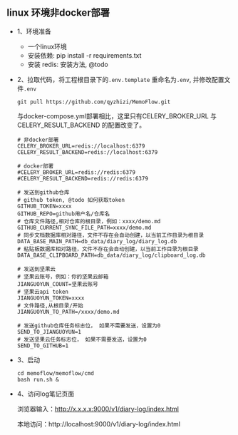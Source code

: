 ## linux 环境非docker部署
- 1、环境准备
    - 一个linux环境
    - 安装依赖:
    pip install -r requirements.txt
    - 安装 redis: 
    安装方法, @todo

- 2、拉取代码，将工程根目录下的`.env.template` 重命名为`.env`, 并修改配置文件`.env`
    ```
    git pull https://github.com/qyzhizi/MemoFlow.git
    ```
    与docker-compose.yml部署相比，这里只有CELERY_BROKER_URL 与CELERY_RESULT_BACKEND 的配置改变了。
    ```
    # 非docker部署
    CELERY_BROKER_URL=redis://localhost:6379
    CELERY_RESULT_BACKEND=redis://localhost:6379

    # docker部署
    #CELERY_BROKER_URL=redis://redis:6379
    #CELERY_RESULT_BACKEND=redis://redis:6379

    # 发送到github仓库
    # github token, @todo 如何获取token
    GITHUB_TOKEN=xxxx
    GITHUB_REPO=github用户名/仓库名
    # 仓库文件路径,相对仓库的根目录，例如：xxxx/demo.md
    GITHUB_CURRENT_SYNC_FILE_PATH=xxxx/demo.md
    # 同步文档数据库相对路径，文件不存在会自动创建，以当前工作目录为根目录
    DATA_BASE_MAIN_PATH=db_data/diary_log/diary_log.db
    # 粘贴板数据库相对路径，文件不存在会自动创建，以当前工作目录为根目录
    DATA_BASE_CLIPBOARD_PATH=db_data/diary_log/clipboard_log.db

    # 发送到坚果云
    # 坚果云账号，例如：你的坚果云邮箱
    JIANGUOYUN_COUNT=坚果云账号
    # 坚果云api token
    JIANGUOYUN_TOKEN=xxxx
    # 文件路径,从根目录/开始
    JIANGUOYUN_TO_PATH=/xxxx/demo.md

    # 发送github仓库任务标志位， 如果不需要发送，设置为0
    SEND_TO_JIANGUOYUN=1
    # 发送坚果云任务标志位， 如果不需要发送，设置为0
    SEND_TO_GITHUB=1
    ```
- 3、启动
    ```
    cd memoflow/memoflow/cmd
    bash run.sh &
    ```

- 4、访问log笔记页面

    浏览器输入：http://x.x.x.x:9000/v1/diary-log/index.html

    本地访问：http://localhost:9000/v1/diary-log/index.html